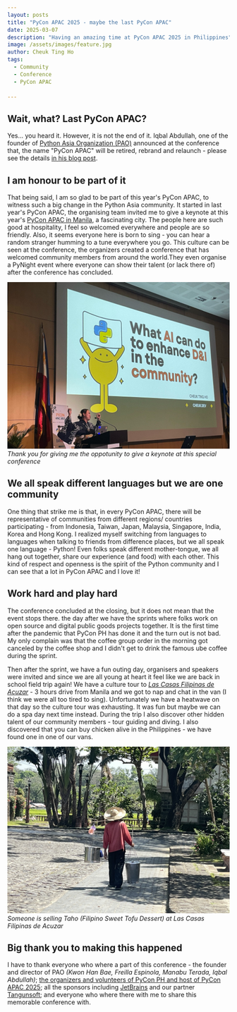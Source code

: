 ```yaml
---
layout: posts
title: "PyCon APAC 2025 - maybe the last PyCon APAC"
date: 2025-03-07
description: "Having an amazing time at PyCon APAC 2025 in Philippines"
image: /assets/images/feature.jpg
author: Cheuk Ting Ho
tags:
  - Community
  - Conference
  - PyCon APAC

---
```


## Wait, what? Last PyCon APAC?

Yes... you heard it. However, it is not the end of it. Iqbal Abdullah, one of the founder of [Python Asia Organization (PAO)](https://ariregister.rik.ee/eng/company/80644409/Python-Asia-Organization-MT%C3%9C) announced at the conference that, the name "PyCon APAC" will be retired, rebrand and relaunch - please see the details [in his blog post](https://iqbalabdullah.net/en/posts/2025/03/the-final-pycon-apac/).

## I am honour to be part of it

That being said, I am so glad to be part of this year's PyCon APAC, to witness such a big change in the Python Asia community. It started in last year's PyCon APAC, the organising team invited me to give a keynote at this year's [PyCon APAC in Manila](https://pycon-apac.python.ph/), a fascinating city. The people here are such good at hospitality, I feel so welcomed everywhere and people are so friendly. Also, it seems everyone here is born to sing - you can hear a random stranger humming to a tune everywhere you go. This culture can be seen at the conference, the organizers created a conference that has welcomed community members from around the world.They even organise a PyNight event where everyone can show their talent (or lack there of) after the conference has concluded.

![cheuk is giving a keynote](cheuk_keynote.jpg)
*Thank you for giving me the oppotunity to give a keynote at this special conference*

## We all speak different languages but we are one community

One thing that strike me is that, in every PyCon APAC, there will be representative of communities from different regions/ countries participating - from Indonesia, Taiwan, Japan, Malaysia, Singapore, India, Korea and Hong Kong. I realized myself switching from languages to languages when talking to friends from difference places, but we all speak one language - Python! Even folks speak different mother-tongue, we all hang out together, share our experience (and food) with each other. This kind of respect and openness is the spirit of the Python community and I can see that a lot in PyCon APAC and I love it!

## Work hard and play hard

The conference concluded at the closing, but it does not mean that the event stops there. the day after we have the sprints where folks work on open source and digital public goods projects together. It is the first time after the pandemic that PyCon PH has done it and the turn out is not bad. My only complain was that the coffee group order in the morning got canceled by the coffee shop and I didn't get to drink the famous ube coffee during the sprint.

Then after the sprint, we have a fun outing day, organisers and speakers were invited and since we are all young at heart it feel like we are back in school field trip again! We have a culture tour to *[Las Casas Filipinas de Acuzar](https://www.lascasasfilipinas.com/)* - 3 hours drive from Manila and we got to nap and chat in the van (I think we were all too tired to sing). Unfortunately we have a heatwave on that day so the culture tour was exhausting. It was fun but maybe we can do a spa day next time instead. During the trip I also discover other hidden talent of our community members - tour guiding and diving. I also discovered that you can buy chicken alive in the Philippines - we have found one in one of our vans.

![someone is selling Taho at Las Casas Filipinas de Acuzar](culture_tour.jpg)
*Someone is selling Taho (Filipino Sweet Tofu Dessert) at Las Casas Filipinas de Acuzar*

## Big thank you to making this happened

I have to thank everyone who where a part of this conference - the founder and director of PAO *(Kwon Han Bae, Freilla Espinola, Manabu Terada, Iqbal Abdullah)*; [the organizers and volunteers of PyCon PH and host of PyCon APAC 2025](https://pycon-apac.python.ph/volunteers/); all the sponsors including [JetBrains](https://www.jetbrains.com/) and our partner [Tangunsoft](https://www.tangunsoft.com/); and everyone who where there with me to share this memorable conference with.
